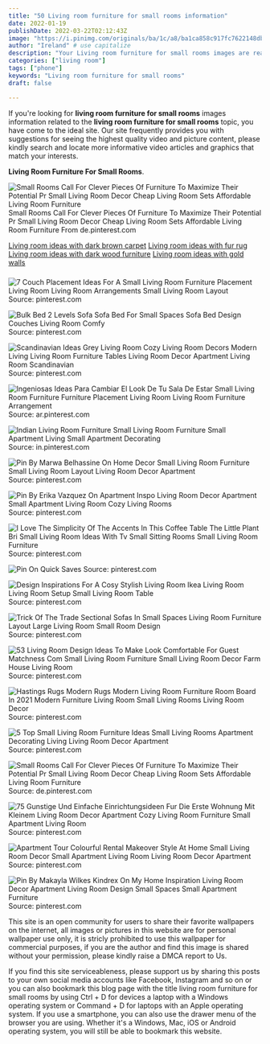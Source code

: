 ```yaml
---
title: "50 Living room furniture for small rooms information"
date: 2022-01-19
publishDate: 2022-03-22T02:12:43Z
image: "https://i.pinimg.com/originals/ba/1c/a8/ba1ca858c917fc7622148db54240552d.jpg"
author: "Ireland" # use capitalize
description: "Your Living room furniture for small rooms images are ready. Living room furniture for small rooms are a topic that is being searched for and liked by netizens now. You can Download the Living room furniture for small rooms files here. Get all free photos."
categories: ["living room"]
tags: ["phone"]
keywords: "Living room furniture for small rooms"
draft: false

---
```


If you're looking for **living room furniture for small rooms** images information related to the **living room furniture for small rooms** topic, you have come to the ideal  site.  Our site frequently  provides you with  suggestions  for seeing  the highest  quality video and picture  content, please kindly search and locate more informative video articles and graphics  that match your interests.

**Living Room Furniture For Small Rooms**. 

![Small Rooms Call For Clever Pieces Of Furniture To Maximize Their Potential Pr Small Living Room Decor Cheap Living Room Sets Affordable Living Room Furniture](https://i.pinimg.com/originals/55/83/ad/5583adc7deacecfcdfff1bd77ff81f7c.jpg "Small Rooms Call For Clever Pieces Of Furniture To Maximize Their Potential Pr Small Living Room Decor Cheap Living Room Sets Affordable Living Room Furniture")
Small Rooms Call For Clever Pieces Of Furniture To Maximize Their Potential Pr Small Living Room Decor Cheap Living Room Sets Affordable Living Room Furniture From de.pinterest.com

[Living room ideas with dark brown carpet](/living-room-ideas-with-dark-brown-carpet/)
[Living room ideas with fur rug](/living-room-ideas-with-fur-rug/)
[Living room ideas with dark wood furniture](/living-room-ideas-with-dark-wood-furniture/)
[Living room ideas with gold walls](/living-room-ideas-with-gold-walls/)



### 

 


![7 Couch Placement Ideas For A Small Living Room Furniture Placement Living Room Living Room Arrangements Small Living Room Layout](https://i.pinimg.com/736x/48/f7/5f/48f75f9ce73ee118940fcf0d518f27b1.jpg "7 Couch Placement Ideas For A Small Living Room Furniture Placement Living Room Living Room Arrangements Small Living Room Layout")
Source: pinterest.com

 

![Bulk Bed 2 Levels Sofa Sofa Bed For Small Spaces Sofa Bed Design Couches Living Room Comfy](https://i.pinimg.com/originals/5c/99/65/5c99656d6724138f72c19144af677136.png "Bulk Bed 2 Levels Sofa Sofa Bed For Small Spaces Sofa Bed Design Couches Living Room Comfy")
Source: pinterest.com

 

![Scandinavian Ideas Grey Living Room Cozy Living Room Decors Modern Living Living Room Furniture Tables Living Room Decor Apartment Living Room Scandinavian](https://i.pinimg.com/564x/a1/22/ab/a122abfb2a3a366b84a42b139d673f07.jpg "Scandinavian Ideas Grey Living Room Cozy Living Room Decors Modern Living Living Room Furniture Tables Living Room Decor Apartment Living Room Scandinavian")
Source: pinterest.com

 

![Ingeniosas Ideas Para Cambiar El Look De Tu Sala De Estar Small Living Room Furniture Furniture Placement Living Room Living Room Furniture Arrangement](https://i.pinimg.com/736x/22/31/9b/22319b9b39a75a4ec2b09905249031c8.jpg "Ingeniosas Ideas Para Cambiar El Look De Tu Sala De Estar Small Living Room Furniture Furniture Placement Living Room Living Room Furniture Arrangement")
Source: ar.pinterest.com

 

![Indian Living Room Furniture Small Living Room Furniture Small Apartment Living Small Apartment Decorating](https://i.pinimg.com/originals/8d/c2/e7/8dc2e710553537448daccd12caf886ea.jpg "Indian Living Room Furniture Small Living Room Furniture Small Apartment Living Small Apartment Decorating")
Source: in.pinterest.com

 

![Pin By Marwa Belhassine On Home Decor Small Living Room Furniture Small Living Room Layout Living Room Decor Apartment](https://i.pinimg.com/originals/f3/f4/d6/f3f4d604000498d8585a109d31fd476c.jpg "Pin By Marwa Belhassine On Home Decor Small Living Room Furniture Small Living Room Layout Living Room Decor Apartment")
Source: pinterest.com

 

![Pin By Erika Vazquez On Apartment Inspo Living Room Decor Apartment Small Apartment Living Room Cozy Living Rooms](https://i.pinimg.com/originals/4d/bc/dd/4dbcdd2653304b7dab2f1978faf73fbb.jpg "Pin By Erika Vazquez On Apartment Inspo Living Room Decor Apartment Small Apartment Living Room Cozy Living Rooms")
Source: pinterest.com

 

![I Love The Simplicity Of The Accents In This Coffee Table The Little Plant Bri Small Living Room Ideas With Tv Small Sitting Rooms Small Living Room Furniture](https://i.pinimg.com/564x/d8/d0/a2/d8d0a20d90000e0d801f644a809b1295.jpg "I Love The Simplicity Of The Accents In This Coffee Table The Little Plant Bri Small Living Room Ideas With Tv Small Sitting Rooms Small Living Room Furniture")
Source: pinterest.com

 

![Pin On Quick Saves](https://i.pinimg.com/originals/bc/fb/1b/bcfb1bafefbd0379ec74e3c9a3a91463.jpg "Pin On Quick Saves")
Source: pinterest.com

 

![Design Inspirations For A Cosy Stylish Living Room Ikea Living Room Living Room Setup Small Living Room Table](https://i.pinimg.com/originals/22/58/3f/22583fc9ee144330c92339dbfef74f4b.jpg "Design Inspirations For A Cosy Stylish Living Room Ikea Living Room Living Room Setup Small Living Room Table")
Source: pinterest.com

 

![Trick Of The Trade Sectional Sofas In Small Spaces Living Room Furniture Layout Large Living Room Small Room Design](https://i.pinimg.com/originals/2e/ec/53/2eec53eba7f62756557a87497e88c965.jpg "Trick Of The Trade Sectional Sofas In Small Spaces Living Room Furniture Layout Large Living Room Small Room Design")
Source: pinterest.com

 

![53 Living Room Design Ideas To Make Look Comfortable For Guest Matchness Com Small Living Room Furniture Small Living Room Decor Farm House Living Room](https://i.pinimg.com/originals/85/5e/ee/855eee3753bd0f1ba4f5873f9f3e6e6b.png "53 Living Room Design Ideas To Make Look Comfortable For Guest Matchness Com Small Living Room Furniture Small Living Room Decor Farm House Living Room")
Source: pinterest.com

 

![Hastings Rugs Modern Rugs Modern Living Room Furniture Room Board In 2021 Modern Furniture Living Room Small Living Rooms Living Room Decor](https://i.pinimg.com/originals/ef/8b/44/ef8b44f68cf7399ce29e0f8ff16a1cb0.jpg "Hastings Rugs Modern Rugs Modern Living Room Furniture Room Board In 2021 Modern Furniture Living Room Small Living Rooms Living Room Decor")
Source: pinterest.com

 

![5 Top Small Living Room Furniture Ideas Small Living Rooms Apartment Decorating Living Living Room Decor Apartment](https://i.pinimg.com/474x/f2/c8/af/f2c8af18ae0d8c8b74a07717797cd8c0.jpg "5 Top Small Living Room Furniture Ideas Small Living Rooms Apartment Decorating Living Living Room Decor Apartment")
Source: pinterest.com

 

![Small Rooms Call For Clever Pieces Of Furniture To Maximize Their Potential Pr Small Living Room Decor Cheap Living Room Sets Affordable Living Room Furniture](https://i.pinimg.com/originals/55/83/ad/5583adc7deacecfcdfff1bd77ff81f7c.jpg "Small Rooms Call For Clever Pieces Of Furniture To Maximize Their Potential Pr Small Living Room Decor Cheap Living Room Sets Affordable Living Room Furniture")
Source: de.pinterest.com

 

![75 Gunstige Und Einfache Einrichtungsideen Fur Die Erste Wohnung Mit Kleinem Living Room Decor Apartment Cozy Living Room Furniture Small Apartment Living Room](https://i.pinimg.com/originals/9b/bb/23/9bbb23cd0f05a073c7ab41919252c200.jpg "75 Gunstige Und Einfache Einrichtungsideen Fur Die Erste Wohnung Mit Kleinem Living Room Decor Apartment Cozy Living Room Furniture Small Apartment Living Room")
Source: pinterest.com

 

![Apartment Tour Colourful Rental Makeover Style At Home Small Living Room Decor Small Apartment Living Room Living Room Decor Apartment](https://i.pinimg.com/originals/28/27/67/2827677a67a8b77970da6a9cf0e5678f.jpg "Apartment Tour Colourful Rental Makeover Style At Home Small Living Room Decor Small Apartment Living Room Living Room Decor Apartment")
Source: pinterest.com

 

![Pin By Makayla Wilkes Kindrex On My Home Inspiration Living Room Decor Apartment Living Room Design Small Spaces Small Apartment Furniture](https://i.pinimg.com/originals/ba/1c/a8/ba1ca858c917fc7622148db54240552d.jpg "Pin By Makayla Wilkes Kindrex On My Home Inspiration Living Room Decor Apartment Living Room Design Small Spaces Small Apartment Furniture")
Source: pinterest.com

 

This site is an open community for users to share their favorite wallpapers on the internet, all images or pictures in this website are for personal wallpaper use only, it is stricly prohibited to use this wallpaper for commercial purposes, if you are the author and find this image is shared without your permission, please kindly raise a DMCA report to Us.

If you find this site serviceableness, please support us by sharing this posts to your own social media accounts like Facebook, Instagram and so on or you can also bookmark this blog page with the title living room furniture for small rooms by using Ctrl + D for devices a laptop with a Windows operating system or Command + D for laptops with an Apple operating system. If you use a smartphone, you can also use the drawer menu of the browser you are using. Whether it's a Windows, Mac, iOS or Android operating system, you will still be able to bookmark this website.
